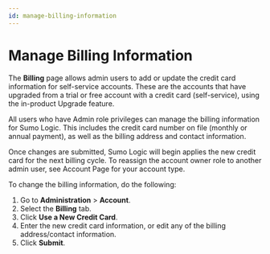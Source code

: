 ```yaml
---
id: manage-billing-information
---
```


# Manage Billing Information

The **Billing** page allows admin users to add or update the credit card information for self-service accounts. These are the accounts that have upgraded from a trial or free account with a credit card (self-service), using the in-product Upgrade feature.  
  
All users who have Admin role privileges can manage the billing information for Sumo Logic. This includes the credit card number on file (monthly or annual payment), as well as the billing address and contact information.  
  
Once changes are submitted, Sumo Logic will begin applies the new credit card for the next billing cycle. To reassign the account owner role to another admin user, see Account Page for your account type.

To change the billing information, do the following:

1.  Go to **Administration** \> **Account**.
2.  Select the **Billing** tab.
3.  Click **Use a New Credit Card**.
4.  Enter the new credit card information, or edit any of the billing address/contact information.
5.  Click **Submit**.

